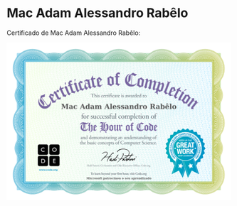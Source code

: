 # Mac Adam Alessandro Rabêlo

Certificado de Mac Adam Alessandro Rabêlo:

![Imagem do certificado Compute It de Mac Adam Alessandro Rabêlo](certificado/mac-adam-alessandro-rabelo.jpg)

